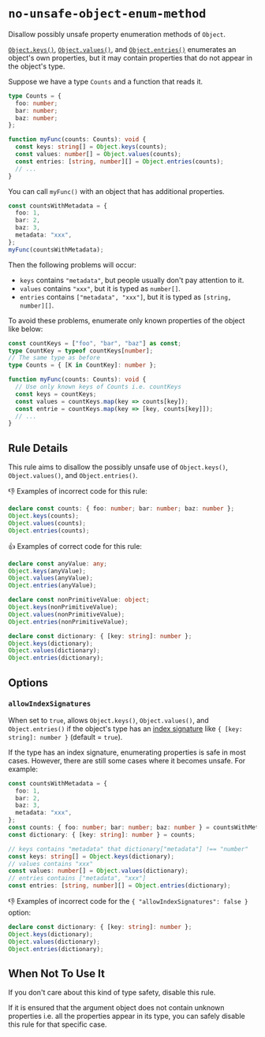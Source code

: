 # `no-unsafe-object-enum-method`

Disallow possibly unsafe property enumeration methods of `Object`.

[`Object.keys()`](https://developer.mozilla.org/en-US/docs/Web/JavaScript/Reference/Global_Objects/Object/keys), [`Object.values()`](https://developer.mozilla.org/en-US/docs/Web/JavaScript/Reference/Global_objects/Object/values), and [`Object.entries()`](https://developer.mozilla.org/en-US/docs/Web/JavaScript/Reference/Global_Objects/Object/entries) enumerates an object's own properties, but it may contain properties that do not appear in the object's type.

Suppose we have a type `Counts` and a function that reads it.

``` ts
type Counts = {
  foo: number;
  bar: number;
  baz: number;
};

function myFunc(counts: Counts): void {
  const keys: string[] = Object.keys(counts);
  const values: number[] = Object.values(counts);
  const entries: [string, number][] = Object.entries(counts);
  // ...
}
```

You can call `myFunc()` with an object that has additional properties.

``` ts
const countsWithMetadata = {
  foo: 1,
  bar: 2,
  baz: 3,
  metadata: "xxx",
};
myFunc(countsWithMetadata);
```

Then the following problems will occur:

- `keys` contains `"metadata"`, but people usually don't pay attention to it.
- `values` contains `"xxx"`, but it is typed as `number[]`.
- `entries` contains `["metadata", "xxx"]`, but it is typed as `[string, number][]`.

To avoid these problems, enumerate only known properties of the object like below:

``` ts
const countKeys = ["foo", "bar", "baz"] as const;
type CountKey = typeof countKeys[number];
// The same type as before
type Counts = { [K in CountKey]: number };

function myFunc(counts: Counts): void {
  // Use only known keys of Counts i.e. countKeys
  const keys = countKeys;
  const values = countKeys.map(key => counts[key]);
  const entrie = countKeys.map(key => [key, counts[key]]);
  // ...
}
```

## Rule Details
This rule aims to disallow the possibly unsafe use of `Object.keys()`, `Object.values()`, and `Object.entries()`.

👎 Examples of incorrect code for this rule:

``` ts
declare const counts: { foo: number; bar: number; baz: number };
Object.keys(counts);
Object.values(counts);
Object.entries(counts);
```

👍 Examples of correct code for this rule:

``` ts
declare const anyValue: any;
Object.keys(anyValue);
Object.values(anyValue);
Object.entries(anyValue);

declare const nonPrimitiveValue: object;
Object.keys(nonPrimitiveValue);
Object.values(nonPrimitiveValue);
Object.entries(nonPrimitiveValue);

declare const dictionary: { [key: string]: number };
Object.keys(dictionary);
Object.values(dictionary);
Object.entries(dictionary);
```

## Options
### `allowIndexSignatures`
When set to `true`, allows `Object.keys()`, `Object.values()`, and `Object.entries()` if the object's type has an [index signature](https://www.typescriptlang.org/docs/handbook/2/objects.html#index-signatures) like `{ [key: string]: number }` (default = `true`).

If the type has an index signature, enumerating properties is safe in most cases.
However, there are still some cases where it becomes unsafe.
For example:

``` ts
const countsWithMetadata = {
  foo: 1,
  bar: 2,
  baz: 3,
  metadata: "xxx",
};
const counts: { foo: number; bar: number; baz: number } = countsWithMetadata;
const dictionary: { [key: string]: number } = counts;

// keys contains "metadata" that dictionary["metadata"] !== "number"
const keys: string[] = Object.keys(dictionary);
// values contains "xxx"
const values: number[] = Object.values(dictionary);
// entries contains ["metadata", "xxx"]
const entries: [string, number][] = Object.entries(dictionary);
```

👎 Examples of incorrect code for the `{ "allowIndexSignatures": false }` option:

``` ts
declare const dictionary: { [key: string]: number };
Object.keys(dictionary);
Object.values(dictionary);
Object.entries(dictionary);
```

## When Not To Use It
If you don't care about this kind of type safety, disable this rule.

If it is ensured that the argument object does not contain unknown properties i.e. all the properties appear in its type, you can safely disable this rule for that specific case.

